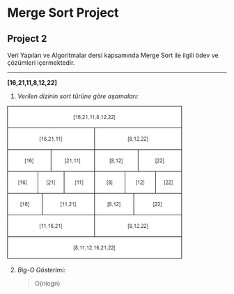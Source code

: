 # Merge Sort Project

## Project 2

Veri Yapıları ve Algoritmalar dersi kapsamında Merge Sort ile ilgili ödev ve çözümleri içermektedir.

---


__[16,21,11,8,12,22]__

1. _Verilen dizinin sort türüne göre aşamaları:_

![mergeSort](https://github.com/AhmetKaplan0/kodluyoruzilkrepo/blob/main/Images/dataStructures_Algorithms/mergeSort.png)


2. _Big-O Gösterimi:_

    > O(nlogn)
